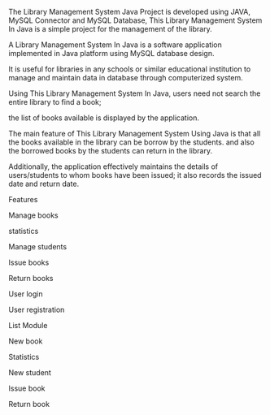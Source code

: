 The Library Management System 
Java Project is developed using JAVA, MySQL Connector and MySQL Database, This Library Management System In Java  is a simple project for the management of the library.


A Library Management System In Java is a software application implemented in Java platform using MySQL database design. 

It is useful for libraries in any schools or similar educational institution to manage and maintain data in database through computerized system. 

Using This Library Management System In Java, users need not search the entire library to find a book; 

the list of books available is displayed by the application.

The main feature of This Library Management System Using Java is that all the books available in the library can be borrow by the students. and also the borrowed books by the students can return in the library.

Additionally, the application effectively maintains the details of users/students to whom books have been issued; it also records the issued date and return date.

Features

Manage books

statistics

Manage students

Issue books

Return books

User login

User registration


List Module

New book

Statistics

New student

Issue book

Return book
